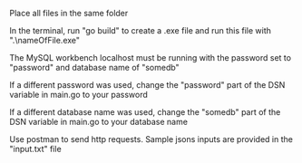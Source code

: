 Place all files in the same folder

In the terminal, run "go build" to create a .exe file and run this file with ".\nameOfFile.exe"

The MySQL workbench localhost must be running with the password set to "password" and database name of "somedb"

If a different password was used, change the "password" part of the DSN variable in main.go to your password

If a different database name was used, change the "somedb" part of the DSN variable in main.go to your database name

Use postman to send http requests. Sample jsons inputs are provided in the "input.txt" file
